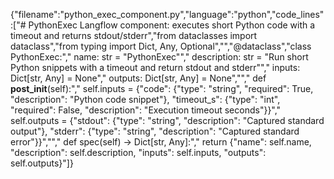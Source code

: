 {"filename":"python_exec_component.py","language":"python","code_lines":["# PythonExec Langflow component: executes short Python code with a timeout and returns stdout/stderr","from dataclasses import dataclass","from typing import Dict, Any, Optional","","@dataclass","class PythonExec:","    name: str = \"PythonExec\"","    description: str = \"Run short Python snippets with a timeout and return stdout and stderr\"","    inputs: Dict[str, Any] = None","    outputs: Dict[str, Any] = None","","    def __post_init__(self):","        self.inputs = {\"code\": {\"type\": \"string\", \"required\": True, \"description\": \"Python code snippet\"}, \"timeout_s\": {\"type\": \"int\", \"required\": False, \"description\": \"Execution timeout seconds\"}}","        self.outputs = {\"stdout\": {\"type\": \"string\", \"description\": \"Captured standard output\"}, \"stderr\": {\"type\": \"string\", \"description\": \"Captured standard error\"}}","","    def spec(self) -> Dict[str, Any]:","        return {\"name\": self.name, \"description\": self.description, \"inputs\": self.inputs, \"outputs\": self.outputs}"]}